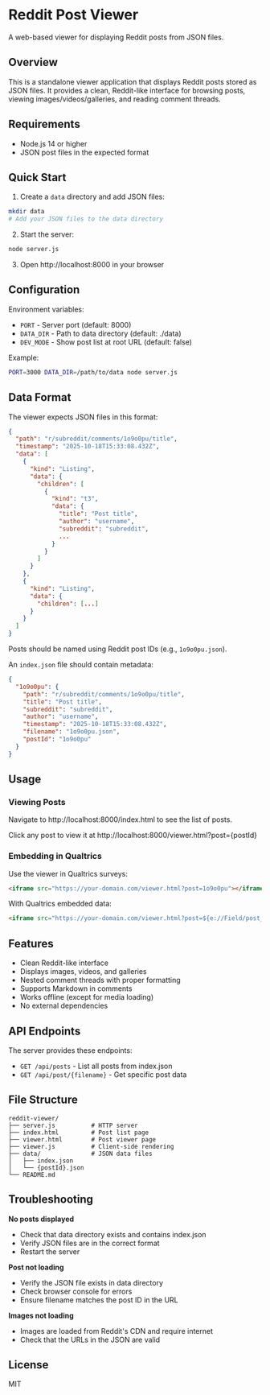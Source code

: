 # Reddit Post Viewer

A web-based viewer for displaying Reddit posts from JSON files.

## Overview

This is a standalone viewer application that displays Reddit posts stored as JSON files. It provides a clean, Reddit-like interface for browsing posts, viewing images/videos/galleries, and reading comment threads.

## Requirements

- Node.js 14 or higher
- JSON post files in the expected format

## Quick Start

1. Create a `data` directory and add JSON files:

```bash
mkdir data
# Add your JSON files to the data directory
```

2. Start the server:

```bash
node server.js
```

3. Open http://localhost:8000 in your browser

## Configuration

Environment variables:

- `PORT` - Server port (default: 8000)
- `DATA_DIR` - Path to data directory (default: ./data)
- `DEV_MODE` - Show post list at root URL (default: false)

Example:

```bash
PORT=3000 DATA_DIR=/path/to/data node server.js
```

## Data Format

The viewer expects JSON files in this format:

```json
{
  "path": "r/subreddit/comments/1o9o0pu/title",
  "timestamp": "2025-10-18T15:33:08.432Z",
  "data": [
    {
      "kind": "Listing",
      "data": {
        "children": [
          {
            "kind": "t3",
            "data": {
              "title": "Post title",
              "author": "username",
              "subreddit": "subreddit",
              ...
            }
          }
        ]
      }
    },
    {
      "kind": "Listing",
      "data": {
        "children": [...]
      }
    }
  ]
}
```

Posts should be named using Reddit post IDs (e.g., `1o9o0pu.json`).

An `index.json` file should contain metadata:

```json
{
  "1o9o0pu": {
    "path": "r/subreddit/comments/1o9o0pu/title",
    "title": "Post title",
    "subreddit": "subreddit",
    "author": "username",
    "timestamp": "2025-10-18T15:33:08.432Z",
    "filename": "1o9o0pu.json",
    "postId": "1o9o0pu"
  }
}
```

## Usage

### Viewing Posts

Navigate to http://localhost:8000/index.html to see the list of posts.

Click any post to view it at http://localhost:8000/viewer.html?post={postId}

### Embedding in Qualtrics

Use the viewer in Qualtrics surveys:

```html
<iframe src="https://your-domain.com/viewer.html?post=1o9o0pu"></iframe>
```

With Qualtrics embedded data:

```html
<iframe src="https://your-domain.com/viewer.html?post=${e://Field/post_id}"></iframe>
```

## Features

- Clean Reddit-like interface
- Displays images, videos, and galleries
- Nested comment threads with proper formatting
- Supports Markdown in comments
- Works offline (except for media loading)
- No external dependencies

## API Endpoints

The server provides these endpoints:

- `GET /api/posts` - List all posts from index.json
- `GET /api/post/{filename}` - Get specific post data

## File Structure

```
reddit-viewer/
├── server.js          # HTTP server
├── index.html         # Post list page
├── viewer.html        # Post viewer page
├── viewer.js          # Client-side rendering
├── data/              # JSON data files
│   ├── index.json
│   └── {postId}.json
└── README.md
```

## Troubleshooting

**No posts displayed**
- Check that data directory exists and contains index.json
- Verify JSON files are in the correct format
- Restart the server

**Post not loading**
- Verify the JSON file exists in data directory
- Check browser console for errors
- Ensure filename matches the post ID in the URL

**Images not loading**
- Images are loaded from Reddit's CDN and require internet
- Check that the URLs in the JSON are valid

## License

MIT
